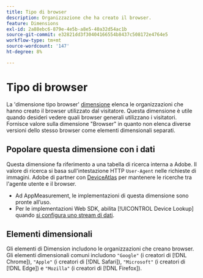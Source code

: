 ```yaml
---
title: Tipo di browser
description: Organizzazione che ha creato il browser.
feature: Dimensions
exl-id: 2a88ebc6-879e-4e5b-a8e5-40a32d54ac1b
source-git-commit: e32821dd3f30404166554b8437c508172e4764e5
workflow-type: tm+mt
source-wordcount: '147'
ht-degree: 8%

---
```


# Tipo di browser

La &#39;dimensione tipo browser&#39; [dimensione](overview.md) elenca le organizzazioni che hanno creato il browser utilizzato dal visitatore. Questa dimensione è utile quando desideri vedere quali browser generali utilizzano i visitatori. Fornisce valore sulla dimensione &quot;Browser&quot; in quanto non elenca diverse versioni dello stesso browser come elementi dimensionali separati.

## Popolare questa dimensione con i dati

Questa dimensione fa riferimento a una tabella di ricerca interna a Adobe. Il valore di ricerca si basa sull&#39;intestazione HTTP `User-Agent` nelle richieste di immagini. Adobe di partner con [DeviceAtlas](https://deviceatlas.com/) per mantenere le ricerche tra l&#39;agente utente e il browser.

* Ad AppMeasurement, le implementazioni di questa dimensione sono pronte all’uso.
* Per le implementazioni Web SDK, abilita [!UICONTROL Device Lookup] quando [si configura uno stream di dati](https://experienceleague.adobe.com/docs/experience-platform/datastreams/configure.html?lang=it).

## Elementi dimensionali

Gli elementi di Dimension includono le organizzazioni che creano browser. Gli elementi dimensionali comuni includono `"Google"` (i creatori di [!DNL Chrome]), `"Apple"` (i creatori di [!DNL Safari]), `"Microsoft"` (i creatori di [!DNL Edge]) e `"Mozilla"` (i creatori di [!DNL Firefox]).
